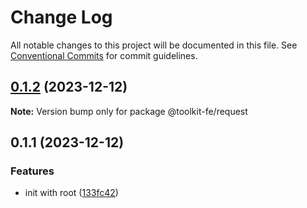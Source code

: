 # Change Log

All notable changes to this project will be documented in this file.
See [Conventional Commits](https://conventionalcommits.org) for commit guidelines.

## [0.1.2](https://github.com/lexmin0412/toolkit-fe/compare/v0.1.1...v0.1.2) (2023-12-12)

**Note:** Version bump only for package @toolkit-fe/request





## 0.1.1 (2023-12-12)


### Features

* init with root ([133fc42](https://github.com/lexmin0412/toolkit-fe/commit/133fc42bbd39ebe3aa4687f754f1e8a5426e42ed))
